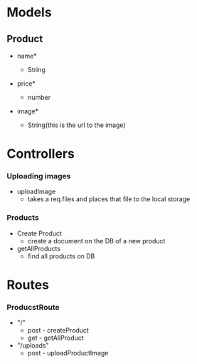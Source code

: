 # Models

## Product 
- name\*
    - String

- price\*
    - number

- image\*
    - String(this is the url to the image)

# Controllers 

### Uploading images 
- uploadImage
    - takes a req.files and places that file to the local storage
### Products 

- Create Product
    - create a document on the DB of a new product 
- getAllProducts 
    - find all products on DB 

# Routes
### ProducstRoute
- "/" 
    - post - createProduct 
    - get - getAllProduct 
- "/uploads"
    - post - uploadProductImage